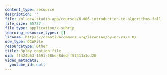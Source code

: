 ```yaml
---
content_type: resource
description: ''
file: /ol-ocw-studio-app/courses/6-006-introduction-to-algorithms-fall-2011/ff424b53159158be8dedf57411a1dd20_BRO7mVIFt08.vtt
file_size: 65737
file_type: application/x-subrip
learning_resource_types: []
license: https://creativecommons.org/licenses/by-nc-sa/4.0/
ocw_type: OCWFile
resourcetype: Other
title: 3play caption file
uid: ff424b53-1591-58be-8ded-f57411a1dd20
video_metadata:
  youtube_id: null
---
```

